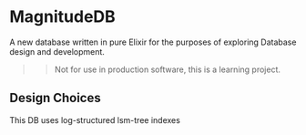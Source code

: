# MagnitudeDB

A new database written in pure Elixir for the purposes of
exploring Database design and development.

>> Not for use in production software, this is a learning
>> project.

## Design Choices

This DB uses log-structured lsm-tree indexes


